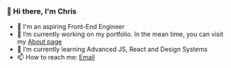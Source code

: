 ### 👋 Hi there, I'm Chris 

<!--
**delimac/delimac** is a ✨ _special_ ✨ repository because its `README.md` (this file) appears on your GitHub profile.

Here are some ideas to get you started:-->

- 👤 I'm an aspiring Front-End Engineer
- 🔭 I’m currently working on my portfolio. In the mean time, you can visit my [About page](https://delimac.github.io)
- 🌱 I’m currently learning Advanced JS, React and Design Systems
- 📫 How to reach me: [Email](mailto:delimac@hey.com)

<!-- - 👯 I’m looking to collaborate on ...
- 💬 Ask me about ...
- 🤔 I’m looking for help with ...
- 😄 Pronouns: ...
- ⚡ Fun fact: ...
-->
